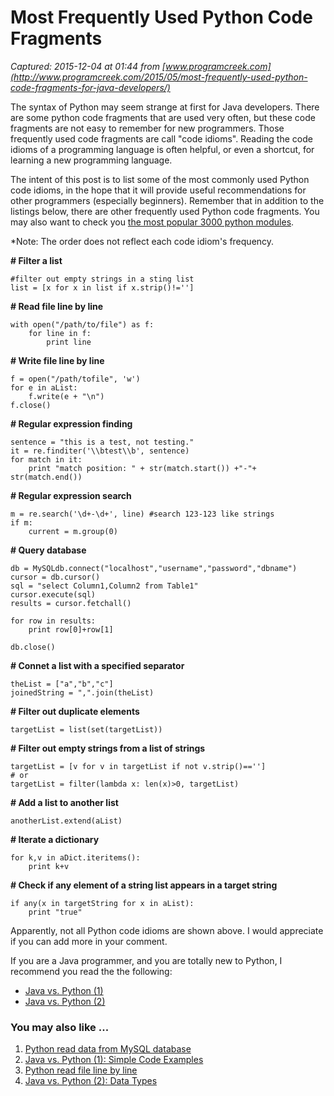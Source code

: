 # Most Frequently Used Python Code Fragments

_Captured: 2015-12-04 at 01:44 from [www.programcreek.com](http://www.programcreek.com/2015/05/most-frequently-used-python-code-fragments-for-java-developers/)_

The syntax of Python may seem strange at first for Java developers. There are some python code fragments that are used very often, but these code fragments are not easy to remember for new programmers. Those frequently used code fragments are call "code idioms". Reading the code idioms of a programming language is often helpful, or even a shortcut, for learning a new programming language. 

The intent of this post is to list some of the most commonly used Python code idioms, in the hope that it will provide useful recommendations for other programmers (especially beginners). Remember that in addition to the listings below, there are other frequently used Python code fragments. You may also want to check you [the most popular 3000 python modules](http://www.programcreek.com/python/index/module/list). 

*Note: The order does not reflect each code idiom's frequency.

**# Filter a list**

    
    
    #filter out empty strings in a sting list
    list = [x for x in list if x.strip()!='']

**# Read file line by line**

    
    
    with open("/path/to/file") as f:
        for line in f:
            print line

**# Write file line by line**

    
    
    f = open("/path/tofile", 'w')
    for e in aList:
        f.write(e + "\n")
    f.close()

**# Regular expression finding**

    
    
    sentence = "this is a test, not testing."
    it = re.finditer('\\btest\\b', sentence)
    for match in it:
        print "match position: " + str(match.start()) +"-"+ str(match.end())

**# Regular expression search**

    
    
    m = re.search('\d+-\d+', line) #search 123-123 like strings
    if m:
        current = m.group(0)

**# Query database**

    
    
    db = MySQLdb.connect("localhost","username","password","dbname")
    cursor = db.cursor()
    sql = "select Column1,Column2 from Table1"
    cursor.execute(sql)
    results = cursor.fetchall()
     
    for row in results:
        print row[0]+row[1]
     
    db.close()

**# Connet a list with a specified separator**

    
    
    theList = ["a","b","c"]
    joinedString = ",".join(theList)

**# Filter out duplicate elements**

    
    
    targetList = list(set(targetList))

**# Filter out empty strings from a list of strings**

    
    
    targetList = [v for v in targetList if not v.strip()=='']
    # or
    targetList = filter(lambda x: len(x)>0, targetList)

**# Add a list to another list**

    
    
    anotherList.extend(aList)

**# Iterate a dictionary**

    
    
    for k,v in aDict.iteritems():
        print k+v

**# Check if any element of a string list appears in a target string**

    
    
    if any(x in targetString for x in aList):
        print "true"

Apparently, not all Python code idioms are shown above. I would appreciate if you can add more in your comment. 

If you are a Java programmer, and you are totally new to Python, I recommend you read the the following:

  * [Java vs. Python (1)](http://www.programcreek.com/2012/04/java-vs-python-why-python-can-be-more-productive/)
  * [Java vs. Python (2)](http://www.programcreek.com/2012/09/java-vs-python-data-types/)

### You may also like ...

  1. [Python read data from MySQL database ](http://www.programcreek.com/2014/02/python-read-data-from-mysql-database/)
  2. [Java vs. Python (1): Simple Code Examples ](http://www.programcreek.com/2012/04/java-vs-python-why-python-can-be-more-productive/)
  3. [Python read file line by line ](http://www.programcreek.com/2014/02/python-read-file-line-by-line/)
  4. [Java vs. Python (2): Data Types ](http://www.programcreek.com/2012/09/java-vs-python-data-types/)


